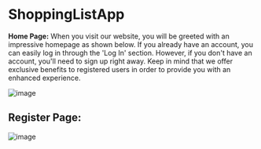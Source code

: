 # ShoppingListApp


**Home Page:** When you visit our website, you will be greeted with an impressive homepage as shown below. If you already have an account, you can easily log in through the 'Log In' section. However, if you don't have an account, you'll need to sign up right away. Keep in mind that we offer exclusive benefits to registered users in order to provide you with an enhanced experience.

![image](https://github.com/aliSiyar/ShoppingListApp/assets/95187142/3525ebdb-44b7-4cf1-978f-0621fd6e44c9)


## Register Page:

![image](https://github.com/aliSiyar/ShoppingListApp/assets/95187142/4b5a3af2-0742-4874-8d4f-32e802e9ccc8)






























